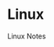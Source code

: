 # Linux
Linux Notes
<!-- <embed src="Linux-CheatSheet.pdf" type="application/pdf" width="100%" height="600px">

# <iframe src="Linux-CheatSheet.pdf"  width="100%" height="600px">
# </iframe> 
xfun::embed_file("Linux-CheatSheet.pdf")-->
<object data="Linux-CheatSheet.pdf" type="application/pdf" width="100%" height="600px">
</object>


